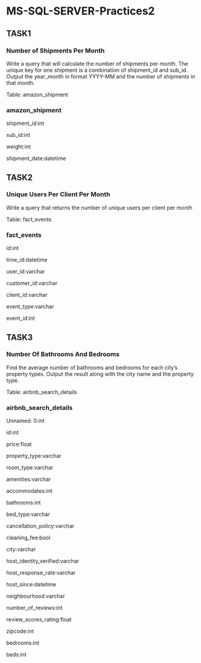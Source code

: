# MS-SQL-SERVER-Practices2

## TASK1

### Number of Shipments Per Month

Write a query that will calculate the number of shipments per month. The unique key for one shipment is a combination of shipment_id and sub_id. Output the year_month in format YYYY-MM and the number of shipments in that month.

Table: amazon_shipment

### amazon_shipment

shipment_id:int

sub_id:int

weight:int

shipment_date:datetime



## TASK2 

### Unique Users Per Client Per Month

Write a query that returns the number of unique users per client per month

Table: fact_events

### fact_events

id:int

time_id:datetime

user_id:varchar

customer_id:varchar

client_id:varchar

event_type:varchar

event_id:int


## TASK3

### Number Of Bathrooms And Bedrooms

Find the average number of bathrooms and bedrooms for each city’s property types. Output the result along with the city name and the property type.

Table: airbnb_search_details

### airbnb_search_details

Unnamed: 0:int

id:int

price:float

property_type:varchar

room_type:varchar

amenities:varchar

accommodates:int

bathrooms:int

bed_type:varchar

cancellation_policy:varchar

cleaning_fee:bool

city:varchar

host_identity_verified:varchar

host_response_rate:varchar

host_since:datetime

neighbourhood:varchar

number_of_reviews:int

review_scores_rating:float

zipcode:int

bedrooms:int

beds:int
